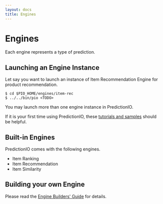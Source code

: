 ```yaml
---
layout: docs
title: Engines
---
```


# Engines

Each engine represents a type of prediction. 

## Launching an Engine Instance

Let say you want to launch an instance of Item Recommendation Engine for product recommendation.

```
$ cd $PIO_HOME/engines/item-rec
$ ../../bin/pio <TODO>
```
You may launch more than one engine instance in PredictionIO.

If it is your first time using PredictionIO, these [tutorials and samples](/engines/tutorials.html) should be helpful.

## Built-in Engines

PredictionIO comes with the following engines. 

* Item Ranking
* Item Recommendation
* Item Similarity


## Building your own Engine

Please read the [Engine Builders' Guide](/enginebuilders/) for details.
